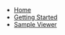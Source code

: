 <!-- docs/_sidebar.md -->

- [Home](/)
- [Getting Started](/getting-started)
- [Sample Viewer](/viewer)
